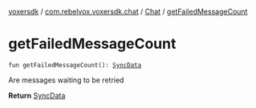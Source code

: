 [voxersdk](../../index.md) / [com.rebelvox.voxersdk.chat](../index.md) / [Chat](index.md) / [getFailedMessageCount](./get-failed-message-count.md)

# getFailedMessageCount

`fun getFailedMessageCount(): `[`SyncData`](../../com.rebelvox.voxersdk.synchronization/-sync-data/index.md)

Are messages waiting to be retried

**Return**
[SyncData](../../com.rebelvox.voxersdk.synchronization/-sync-data/index.md)

